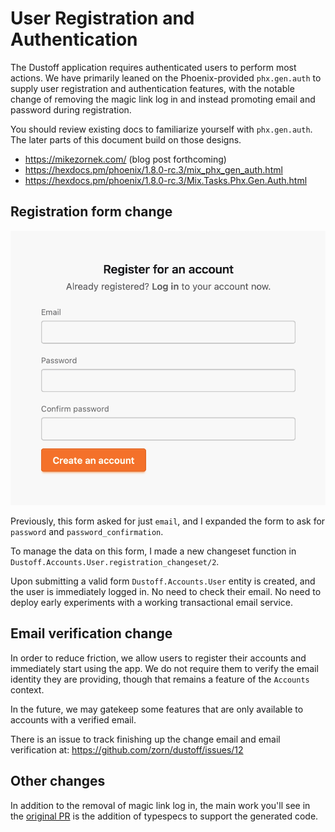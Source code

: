 # User Registration and Authentication

The Dustoff application requires authenticated users to perform most actions. We have primarily leaned on the Phoenix-provided `phx.gen.auth` to supply user registration and authentication features, with the notable change of removing the magic link log in and instead promoting email and password during registration. 

You should review existing docs to familiarize yourself with `phx.gen.auth`. The later parts of this document build on those designs.

- https://mikezornek.com/ (blog post forthcoming)
- https://hexdocs.pm/phoenix/1.8.0-rc.3/mix_phx_gen_auth.html
- https://hexdocs.pm/phoenix/1.8.0-rc.3/Mix.Tasks.Phx.Gen.Auth.html

## Registration form change

![Screenshot: Registration Form](images/registration-form.png)

Previously, this form asked for just `email`, and I expanded the form to ask for `password` and `password_confirmation`.

To manage the data on this form, I made a new changeset function in `Dustoff.Accounts.User.registration_changeset/2`.

Upon submitting a valid form `Dustoff.Accounts.User` entity is created, and the user is immediately logged in. No need to check their email. No need to deploy early experiments with a working transactional email service.

## Email verification change

In order to reduce friction, we allow users to register their accounts and immediately start using the app. We do not require them to verify the email identity they are providing, though that remains a feature of the `Accounts` context. 

In the future, we may gatekeep some features that are only available to accounts with a verified email. 

There is an issue to track finishing up the change email and email verification at: <https://github.com/zorn/dustoff/issues/12>

## Other changes

In addition to the removal of magic link log in, the main work you'll see in the [original PR](https://github.com/zorn/dustoff/pull/7) is the addition of typespecs to support the generated code.
